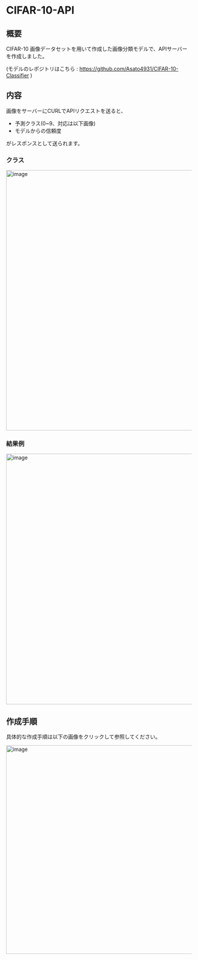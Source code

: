 # CIFAR-10-API

## 概要

CIFAR-10 画像データセットを用いて作成した画像分類モデルで、APIサーバーを作成しました。

(モデルのレポジトリはこちら : https://github.com/Asato4931/CIFAR-10-Classifier )

## 内容

画像をサーバーにCURLでAPIリクエストを送ると、

- 予測クラス(0~9、対応は以下画像)
- モデルからの信頼度


がレスポンスとして送られます。


### クラス

<img width="705" alt="image" src="https://github.com/Asato4931/CIFAR-10-API/assets/108675293/7c8d545f-f11f-4e95-8caa-8a3602b415b9">


### 結果例

<img width="679" alt="image" src="https://github.com/Asato4931/CIFAR-10-API/assets/108675293/6f349887-2b1b-497b-9004-67fd6a27ec4a">



## 作成手順

具体的な作成手順は以下の画像をクリックして参照してください。

<a href = https://qiita.com/asato4931/private/fd3b13ca22ca9cf3b4ea>
  <img width="565" alt="image" src="https://github.com/Asato4931/CIFAR-10-API/assets/108675293/02e50ff0-bc49-423d-a7c9-c9ed9bd592ff">
</a>


